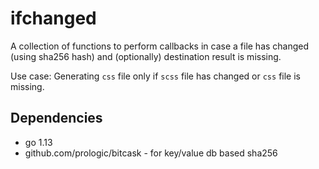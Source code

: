 # ifchanged

A collection of functions to perform callbacks in case a file has changed (using sha256 hash) and (optionally) destination result is missing.

Use case: Generating `css` file only if `scss` file has changed or `css` file is missing.

## Dependencies

* go 1.13
* github.com/prologic/bitcask - for key/value db based sha256 